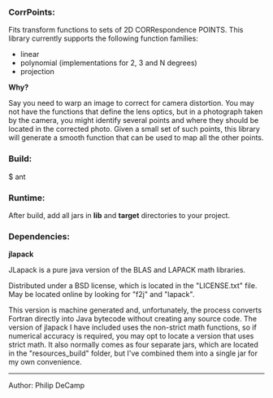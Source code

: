 ### CorrPoints:
Fits transform functions to sets of 2D CORRespondence POINTS. This library currently supports the following function families:

- linear
- polynomial (implementations for 2, 3 and N degrees)
- projection 

**Why?**

Say you need to warp an image to correct for camera distortion. You may not have the functions that define the lens optics,
but in a photograph taken by the camera, you might identify several points and where they should be located in the corrected
photo. Given a small set of such points, this library will generate a smooth function that can be used to map all the other
points.


### Build:
$ ant


### Runtime:
After build, add all jars in **lib** and **target** directories to your project.


### Dependencies:

**jlapack**

JLapack is a pure java version of the BLAS and LAPACK math libraries. 

Distributed under a BSD license, which is located in the "LICENSE.txt" file.
May be located online by looking for "f2j" and "lapack". 

This version is machine generated and, unfortunately, the process converts Fortran directly into Java bytecode without creating any source code. The version of jlapack I have included uses the non-strict math functions, so if numerical accuracy
is required, you may opt to locate a version that uses strict math. It also normally comes as four separate jars, which are located in 
the "resources_build" folder, but I've combined them into a single jar for my own convenience.

---
Author: Philip DeCamp
